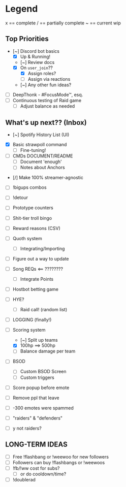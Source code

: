 # Legend 

x == complete
/ == partially complete
~ == current wip

## Top Priorities

- [~] Discord bot basics
  - [x] Up & Running!
  - [~] Review docs
  - [x] On `user_join`??
    - [x] Assign roles?
    - [ ] Assign via reactions
  - [~] Any other fun ideas?
- [ ] DeepThonk - #FocusMode™, esq.
- [ ] Continuous testing of Raid game
  - [ ] Adjust balance as needed

## What's up next?? (Inbox)

- [~] Spotify History List (UI)
- [x] Basic strawpoll command
  - [ ] Fine-tuning!
- [ ] CMDs DOCUMENT/README
  - [ ] Document 'enough'
  - [ ] Notes about Anchors
- [/] Make 100% streamer-agnostic
- [ ] !bigups combos
- [ ] !detour
- [ ] Prototype counters
- [ ] Shit-tier troll bingo
- [ ] Reward reasons (CSV)
- [ ] Quoth system
  - [ ] Integrating/Importing
- [ ] Figure out a way to update
- [ ] Song REQs <== ????????
  - [ ] Integrate Points
- [ ] Hostbot betting game
- [ ] HYE?
  - [ ] Raid call! (random list)
- [ ] LOGGING (finally!)
- [ ] Scoring system
  - [~] Split up teams
  - [x] 100hp ==> 500hp
  - [ ] Balance damage per team
- [ ] BSOD
  - [ ] Custom BSOD Screen
  - [ ] Custom triggers
- [ ] Score popup before emote
- [ ] Remove ppl that leave
- [ ] -300 emotes were spammed
- [ ] "raiders" & "defenders"
- [ ] y not raiders?


## LONG-TERM IDEAS

- [ ] Free !flashbang or !weewoo for new followers
- [ ] Followers can buy !flashbangs or !weewoos
- [ ] !fb/!ww cost for subs?
  - [ ] or do cooldown/time?
- [ ] !doublerad